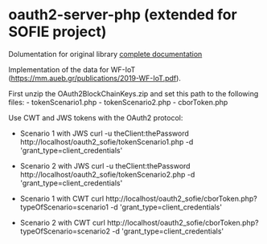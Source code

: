 oauth2-server-php (extended for SOFIE project)
==============================================

Dolumentation for original library [complete documentation](https://bshaffer.github.io/oauth2-server-php-docs/)

Implementation of the data for  WF-IoT (https://mm.aueb.gr/publications/2019-WF-IoT.pdf).

First unzip the OAuth2BlockChainKeys.zip and set this path to the following files:
	- tokenScenario1.php
	- tokenScenario2.php
	- cborToken.php

Use CWT and JWS tokens with the OAuth2 protocol:

- Scenario 1 with JWS
curl -u theClient:thePassword http://localhost/oauth2_sofie/tokenScenario1.php -d 'grant_type=client_credentials'

- Scenario 2 with JWS
curl -u theClient:thePassword http://localhost/oauth2_sofie/tokenScenario2.php -d 'grant_type=client_credentials'

- Scenario 1 with CWT
curl http://localhost/oauth2_sofie/cborToken.php?typeOfScenario=scenario1 -d 'grant_type=client_credentials'

- Scenario 2 with CWT
curl http://localhost/oauth2_sofie/cborToken.php?typeOfScenario=scenario2 -d 'grant_type=client_credentials'
